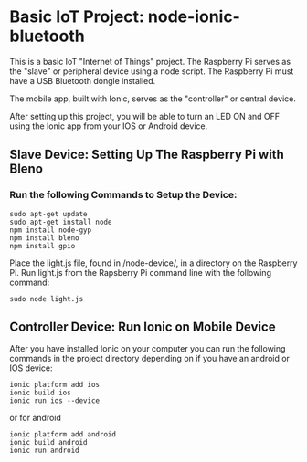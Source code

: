 # Basic IoT Project: node-ionic-bluetooth
This is a basic IoT "Internet of Things" project. The Raspberry Pi serves as the "slave" or peripheral device using a node script. The Raspberry Pi must have a USB Bluetooth dongle installed.

The mobile app, built with Ionic, serves as the "controller" or central device.

After setting up this project, you will be able to turn an LED ON and OFF using the Ionic app from your IOS or Android device.

## Slave Device: Setting Up The Raspberry Pi with Bleno
### Run the following Commands to Setup the Device:

```
sudo apt-get update
sudo apt-get install node
npm install node-gyp
npm install bleno
npm install gpio
```

Place the light.js file, found in /node-device/, in a directory on the Raspberry Pi.
Run light.js from the Rapsberry Pi command line with the following command:

```
sudo node light.js
```

## Controller Device: Run Ionic on Mobile Device
After you have installed Ionic on your computer you can run the following commands in the project directory depending on if you have an android or IOS device:

```
ionic platform add ios
ionic build ios
ionic run ios --device
```

or for android

```
ionic platform add android
ionic build android
ionic run android
```
